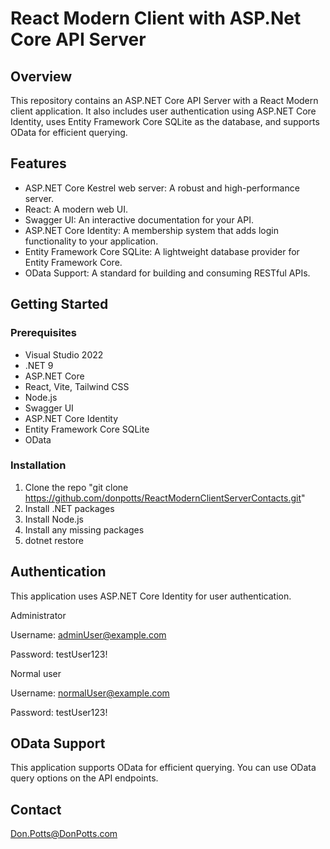 # React Modern Client with ASP.Net Core API Server

## Overview

This repository contains an ASP.NET Core API Server with a React Modern client application. It also includes user authentication using ASP.NET Core Identity, uses Entity Framework Core SQLite as the database, and supports OData for efficient querying.

## Features

- ASP.NET Core Kestrel web server: A robust and high-performance server.
- React: A modern web UI.
- Swagger UI: An interactive documentation for your API.
- ASP.NET Core Identity: A membership system that adds login functionality to your application.
- Entity Framework Core SQLite: A lightweight database provider for Entity Framework Core.
- OData Support: A standard for building and consuming RESTful APIs.

## Getting Started

### Prerequisites

- Visual Studio 2022
- .NET 9
- ASP.NET Core
- React, Vite, Tailwind CSS
- Node.js
- Swagger UI
- ASP.NET Core Identity
- Entity Framework Core SQLite
- OData

### Installation

1. Clone the repo "git clone https://github.com/donpotts/ReactModernClientServerContacts.git"
2. Install .NET packages
3. Install Node.js
4. Install any missing packages
5. dotnet restore
   
## Authentication

This application uses ASP.NET Core Identity for user authentication.

Administrator

Username:  adminUser@example.com

Password:  testUser123!

Normal user

Username:  normalUser@example.com

Password:  testUser123!

## OData Support

This application supports OData for efficient querying. You can use OData query options on the API endpoints.

## Contact

Don.Potts@DonPotts.com
